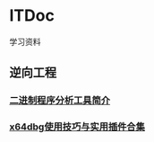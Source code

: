 # ITDoc
学习资料

## 逆向工程

### [二进制程序分析工具简介](https://blog.csdn.net/whatday/article/details/120588429)

### [x64dbg使用技巧与实用插件合集](https://gitee.com/juncheung/obsidian_cards/blob/master/x64dbg%E4%BD%BF%E7%94%A8%E6%8A%80%E5%B7%A7%E4%B8%8E%E5%AE%9E%E7%94%A8%E6%8F%92%E4%BB%B6%E5%90%88%E9%9B%86.md)
